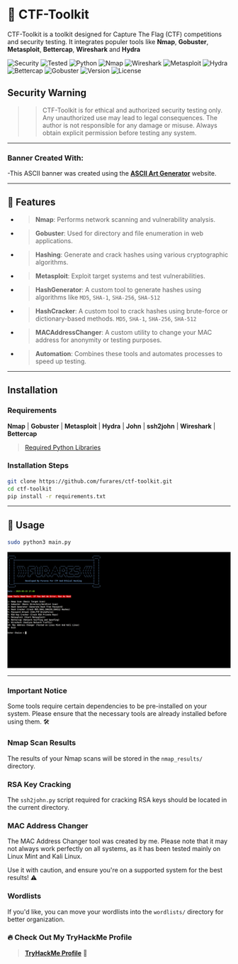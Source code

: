 # 🔐 CTF-Toolkit

CTF-Toolkit is a toolkit designed for Capture The Flag (CTF) competitions and security testing. It integrates populer tools like **Nmap**, **Gobuster**, **Metasploit**, **Bettercap**, **Wireshark** and **Hydra**

![Security](https://img.shields.io/badge/CTF-Toolkit-critical?logo=hackthebox&color=red)
![Tested](https://img.shields.io/badge/Tested-Kali%20Linux-green?logo=linux)
![Python](https://img.shields.io/badge/Python-3.10-blue?logo=python&logoColor=white)
![Nmap](https://img.shields.io/badge/Tool-Nmap-blue?logo=nmap&logoColor=white)
![Wireshark](https://img.shields.io/badge/Tool-Wireshark-blue?logo=wireshark&logoColor=white)
![Metasploit](https://img.shields.io/badge/Tool-Metasploit-blue?logo=metasploit&logoColor=white)
![Hydra](https://img.shields.io/badge/Tool-Hydra-blue?logo=hydra&logoColor=white)
![Bettercap](https://img.shields.io/badge/Tool-Bettercap-blue?logo=bettercap&logoColor=white)
![Gobuster](https://img.shields.io/badge/Tool-Gobuster-blue?logo=gobuster&logoColor=white)
![Version](https://img.shields.io/badge/Version-v1.0.0-blue)
![License](https://img.shields.io/badge/License-MIT-blue.svg)





## Security Warning

>>CTF-Toolkit is for ethical and authorized security testing only. Any unauthorized use may lead to legal consequences. The author is not responsible for any damage or misuse. Always obtain explicit permission before testing any system.

---

### Banner Created With:
-This ASCII banner was created using the [**ASCII Art Generator**](https://www.asciiart.eu/text-to-ascii-art) website.

---
## 🚀 Features
- > **Nmap**: Performs network scanning and vulnerability analysis.
- > **Gobuster**: Used for directory and file enumeration in web applications.
- > **Hashing**: Generate and crack hashes using various cryptographic algorithms.
- > **Metasploit**: Exploit target systems and test vulnerabilities.
- > **HashGenerator**: A custom tool to generate hashes using algorithms like `MD5`, `SHA-1`, `SHA-256`, `SHA-512`
- > **HashCracker**: A custom tool to crack hashes using brute-force or dictionary-based methods. `MD5`, `SHA-1`, `SHA-256`, `SHA-512`
- > **MACAddressChanger**: A custom utility to change your MAC address for anonymity or testing purposes.
- > **Automation**: Combines these tools and automates processes to speed up testing.

---
## Installation

### Requirements
**Nmap** | **Gobuster** | **Metasploit** | **Hydra** | **John** | **ssh2john** | **Wireshark** | **Bettercap**
>[Required Python Libraries](requirements.txt)



### Installation Steps

```bash
git clone https://github.com/furares/ctf-toolkit.git
cd ctf-toolkit
pip install -r requirements.txt
```
---

## 🧠 Usage

```bash
sudo python3 main.py
```
<p float="left">
  <img src="images/mainmenu.png" width="1250" />
</p>



---

### Important Notice 
Some tools require certain dependencies to be pre-installed on your system. Please ensure that the necessary tools are already installed before using them. 🛠️

### Nmap Scan Results
The results of your Nmap scans will be stored in the `nmap_results/` directory. 

### RSA Key Cracking
The `ssh2john.py` script required for cracking RSA keys should be located in the current directory. 

### MAC Address Changer
The MAC Address Changer tool was created by me. Please note that it may not always work perfectly on all systems, as it has been tested mainly on Linux Mint and Kali Linux.

Use it with caution, and ensure you're on a supported system for the best results! ⚠️

### Wordlists
If you'd like, you can move your wordlists into the `wordlists/` directory for better organization.


### 🔥 Check Out My TryHackMe Profile
> **[TryHackMe Profile](https://tryhackme.com/p/furares)** 👾







